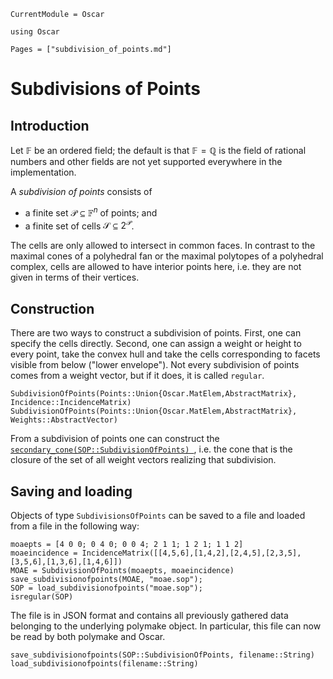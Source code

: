 ```@meta
CurrentModule = Oscar
```

```@setup oscar
using Oscar
```

```@contents
Pages = ["subdivision_of_points.md"]
```

# Subdivisions of Points

## Introduction

Let $\mathbb{F}$ be an ordered field; the default is that
$\mathbb{F}=\mathbb{Q}$ is the field of rational numbers and other fields are
not yet supported everywhere in the implementation.

A *subdivision of points* consists of

- a finite set $\mathcal{P}\subseteq\mathbb{F}^n$ of points; and
- a finite set of cells $\mathcal{S}\subseteq 2^{\mathcal{P}}$.

The cells are only allowed to intersect in common faces. In contrast to the
maximal cones of a polyhedral fan or the maximal polytopes of a polyhedral
complex, cells are allowed to have interior points here, i.e. they are not
given in terms of their vertices.


## Construction

There are two ways to construct a subdivision of points. First, one can specify
the cells directly. Second, one can assign a weight or height to every point,
take the convex hull and take the cells corresponding to facets visible from
below ("lower envelope"). Not every subdivision of points comes from a weight
vector, but if it does, it is called `regular`.


```@docs
SubdivisionOfPoints(Points::Union{Oscar.MatElem,AbstractMatrix}, Incidence::IncidenceMatrix)
SubdivisionOfPoints(Points::Union{Oscar.MatElem,AbstractMatrix}, Weights::AbstractVector)
```

From a subdivision of points one can construct the
[`secondary_cone(SOP::SubdivisionOfPoints) `](@ref), i.e. the cone that is the
closure of the set of all weight vectors realizing that subdivision.

## Saving and loading

Objects of type `SubdivisionsOfPoints` can be saved to a file and loaded from a
file in the following way:
```@repl oscar
moaepts = [4 0 0; 0 4 0; 0 0 4; 2 1 1; 1 2 1; 1 1 2]
moaeincidence = IncidenceMatrix([[4,5,6],[1,4,2],[2,4,5],[2,3,5],[3,5,6],[1,3,6],[1,4,6]])
MOAE = SubdivisionOfPoints(moaepts, moaeincidence)
save_subdivisionofpoints(MOAE, "moae.sop");
SOP = load_subdivisionofpoints("moae.sop");
isregular(SOP)
```
The file is in JSON format and contains all previously gathered data belonging
to the underlying polymake object. In particular, this file can now be read by
both polymake and Oscar.


```@docs
save_subdivisionofpoints(SOP::SubdivisionOfPoints, filename::String)
load_subdivisionofpoints(filename::String)
```
